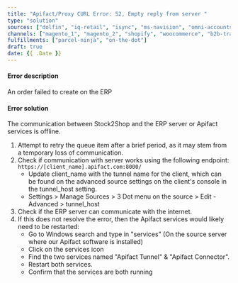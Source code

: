 ```yaml
---
title: "Apifact/Proxy CURL Error: 52, Empty reply from server "
type: "solution"
sources: ["dolfin", "iq-retail", "isync", "ms-navision", "omni-accounts", "pastel-partner", "sage-50cloud-pastel-xpress", "sage-200-evolution", "sage-300cloud", "sage-business-cloud-financials", "sage-evolution", "sage-one", "sage-pastel-evolution", "sap", "syspro" ]
channels: ["magento_1", "magento_2", "shopify", "woocommerce", "b2b-trade-store", "takealot"]
fulfillments: ["parcel-ninja", "on-the-dot"]
draft: true
date: {{ .Date }}
---
```

<!-- Action: create_order -->

#### Error description
An order failed to create on the ERP

#### Error solution
The communication between Stock2Shop and the ERP server or Apifact services is offline.

1. Attempt to retry the queue item after a brief period, as it may stem from a temporary loss of communication. 
2. Check if communication with server works using the following endpoint:  `https://[client_name].apifact.com:8000/` 
    - Update client_name with the tunnel name for the client, which can be found on the advanced source settings on the client's console in the tunnel_host setting. 
    - Settings > Manage Sources > 3 Dot menu on the source > Edit - Advanced > tunnel_host 
3. Check if the ERP server can communicate with the internet. 
4. If this does not resolve the error, then the Apifact services would likely need to be restarted:
    - Go to Windows search and type in "services" (On the source server where our Apifact software is installed)
    - Click on the services icon
    - Find the two services named "Apifact Tunnel" & "Apifact Connector".
    - Restart both services.
    - Confirm that the services are both running


